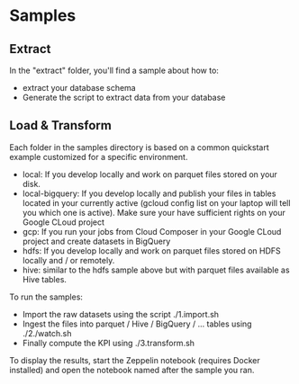 # Samples

## Extract
In the "extract" folder, you'll find a sample about how to:
- extract your database schema
- Generate the script to extract data from your database

## Load & Transform 
Each folder in the samples directory is based on a common quickstart example customized for a specific environment.
- local: If you develop locally and work on parquet files stored on your disk.
- local-bigquery: If you develop locally and publish your files in tables located in your currently active (gcloud config list 
  on your laptop will tell you which one  is active). Make sure your have sufficient rights on your Google CLoud project
- gcp: If you run your jobs from Cloud Composer in your Google CLoud project and create datasets in BigQuery
- hdfs: If you develop locally and work on parquet files stored on HDFS locally and / or remotely.
- hive: similar to the hdfs sample above but with parquet files available as Hive tables.

To run the samples:
- Import the raw datasets using the script ./1.import.sh
- Ingest the files into parquet / Hive / BigQuery / ... tables using ./2./watch.sh
- Finally compute the KPI using ./3.transform.sh

To display the results, start the Zeppelin notebook (requires Docker installed) and open the notebook named after the sample you ran. 


